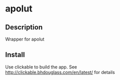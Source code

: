 # apolut

## Description
Wrapper for apolut

## Install 
Use clickable to build the app.
See http://clickable.bhdouglass.com/en/latest/ for details


